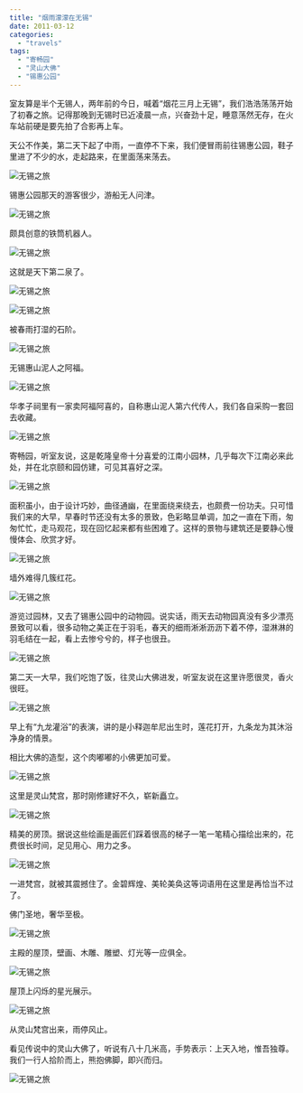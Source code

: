 ```yaml
---
title: "烟雨濛濛在无锡"
date: 2011-03-12
categories: 
  - "travels"
tags: 
  - "寄畅园"
  - "灵山大佛"
  - "锡惠公园"
---
```


室友算是半个无锡人，两年前的今日，喊着“烟花三月上无锡”，我们浩浩荡荡开始了初春之旅。记得那晚到无锡时已近凌晨一点，兴奋劲十足，睡意荡然无存，在火车站前硬是要先拍了合影再上车。

天公不作美，第二天下起了中雨，一直停不下来，我们便冒雨前往锡惠公园，鞋子里进了不少的水，走起路来，在里面荡来荡去。

![无锡之旅](images/5647803449_355dceacd5_z.jpg)

<!--more-->锡惠公园那天的游客很少，游船无人问津。

![无锡之旅](images/5647805457_47f049ae86_z.jpg)

颇具创意的铁筒机器人。

![无锡之旅](images/5647804827_bd13089677_z.jpg)

这就是天下第二泉了。

![无锡之旅](images/5647806663_0bd59e121d_z.jpg)

![无锡之旅](images/5647807245_a3f6a5cfe6_z.jpg)

被春雨打湿的石阶。

![无锡之旅](images/5647799399_64587a8976_z.jpg)

无锡惠山泥人之阿福。

![无锡之旅](images/5648368530_d4e4c07c33_z.jpg)

华孝子祠里有一家卖阿福阿喜的，自称惠山泥人第六代传人，我们各自采购一套回去收藏。

![无锡之旅](images/5647799065_26c17e97b7_z.jpg)

寄畅园，听室友说，这是乾隆皇帝十分喜爱的江南小园林，几乎每次下江南必来此处，并在北京颐和园仿建，可见其喜好之深。

![无锡之旅](images/5648362558_9faabdda8a_z.jpg)

面积虽小，由于设计巧妙，曲径通幽，在里面绕来绕去，也颇费一份功夫。只可惜我们来的大早，早春时节还没有太多的景致，色彩略显单调，加之一直在下雨，匆匆忙忙，走马观花，现在回忆起来都有些困难了。这样的景物与建筑还是要静心慢慢体会、欣赏才好。

![无锡之旅](images/5648362280_ab463d0a56_z.jpg)

墙外难得几簇红花。

![无锡之旅](images/5648365592_e6ea072790_z.jpg)

游览过园林，又去了锡惠公园中的动物园。说实话，雨天去动物园真没有多少漂亮景致可以看，很多动物之美正在于羽毛，春天的细雨淅淅沥沥下着不停，湿淋淋的羽毛结在一起，看上去惨兮兮的，样子也很丑。

![无锡之旅](images/5647808889_bf2eac482c_z.jpg)

第二天一大早，我们吃饱了饭，往灵山大佛进发，听室友说在这里许愿很灵，香火很旺。

![无锡之旅](images/5648371558_b589a46bc7_z.jpg)

早上有“九龙灌浴”的表演，讲的是小释迦牟尼出生时，莲花打开，九条龙为其沐浴净身的情景。

相比大佛的造型，这个肉嘟嘟的小佛更加可爱。

![无锡之旅](images/5648364944_b93ea68ed1_z.jpg)

这里是灵山梵宫，那时刚修建好不久，崭新矗立。

![无锡之旅](images/5648364740_a76e2b2050_z.jpg)

精美的房顶。据说这些绘画是画匠们踩着很高的梯子一笔一笔精心描绘出来的，花费很长时间，足见用心、用力之多。

![无锡之旅](images/5648364378_aef9871b31_z.jpg)

一进梵宫，就被其震撼住了。金碧辉煌、美轮美奂这等词语用在这里是再恰当不过了。

佛门圣地，奢华至极。

![无锡之旅](images/5648362956_8b0ef921a2_z.jpg)

主殿的屋顶，壁画、木雕、雕塑、灯光等一应俱全。

![无锡之旅](images/5647800829_93e1e4ce0a_z.jpg)

屋顶上闪烁的星光展示。

![无锡之旅](images/5648363624_19929eee90_z.jpg)

从灵山梵宫出来，雨停风止。

看见传说中的灵山大佛了，听说有八十几米高，手势表示：上天入地，惟吾独尊。我们一行人拾阶而上，熊抱佛脚，即兴而归。

![无锡之旅](images/5647802597_7f10d82752_z.jpg)
